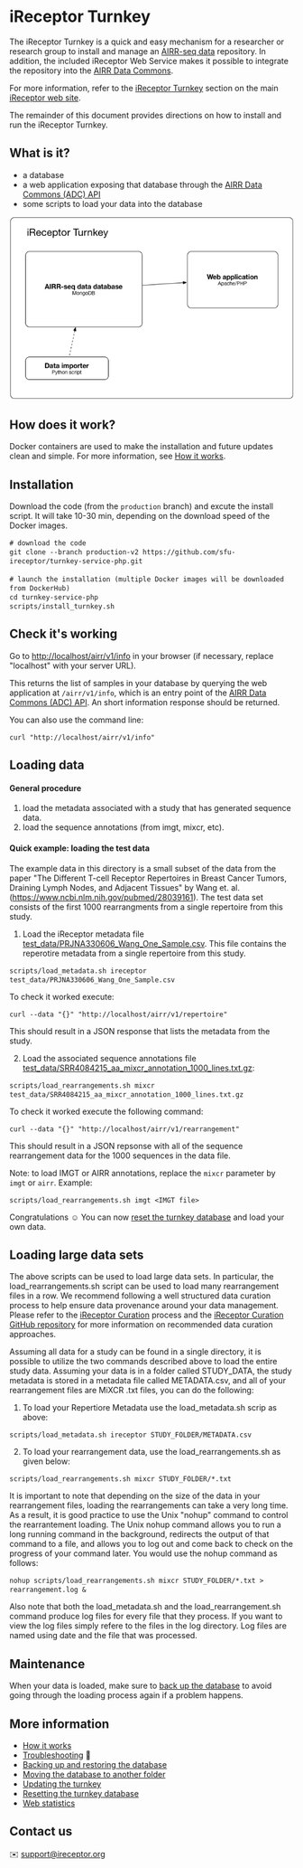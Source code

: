 # iReceptor Turnkey

The iReceptor Turnkey is a quick and easy mechanism for a researcher or research group to install and manage an [AIRR-seq data](https://www.nature.com/articles/ni.3873) repository. In addition, the included iReceptor Web Service makes it possible to integrate the repository into the [AIRR Data Commons](https://docs.airr-community.org/en/latest/api/adc.html#datacommons). 

For more information, refer to the [iReceptor Turnkey](http://www.ireceptor.org/repositories#turnkey) section on the main [iReceptor web site](http://www.ireceptor.org/).

The remainder of this document provides directions on how to install and run the iReceptor Turnkey.

## What is it?
- a database
- a web application exposing that database through the [AIRR Data Commons (ADC) API](https://docs.airr-community.org/en/latest/api/adc_api.html)
- some scripts to load your data into the database

![iReceptor Service Turnkey Architecture](doc/architecture.png)

## How does it work?
Docker containers are used to make the installation and future updates clean and simple. For more information, see [How it works](doc/how_it_works.md).

## Installation
Download the code (from the `production` branch) and excute the install script. It will take 10-30 min, depending on the download speed of the Docker images.
```
# download the code
git clone --branch production-v2 https://github.com/sfu-ireceptor/turnkey-service-php.git

# launch the installation (multiple Docker images will be downloaded from DockerHub)
cd turnkey-service-php
scripts/install_turnkey.sh
```

## Check it's working

Go to <http://localhost/airr/v1/info> in your browser (if necessary, replace "localhost" with your server URL).

This returns the list of samples in your database by querying the web application at `/airr/v1/info`, which is an entry point of the [AIRR Data Commons (ADC) API](https://docs.airr-community.org/en/latest/api/adc_api.html). An short information response should be returned.

You can also use the command line:
```
curl "http://localhost/airr/v1/info"
```

## Loading data

#### General procedure
1. load the metadata associated with a study that has generated sequence data.
2. load the sequence annotations (from imgt, mixcr, etc).

#### Quick example: loading the test data
The example data in this directory is a small subset of the data from the paper "The Different T-cell Receptor Repertoires in Breast Cancer Tumors, Draining Lymph Nodes, and Adjacent Tissues" by Wang et. al. (https://www.ncbi.nlm.nih.gov/pubmed/28039161). The test data set consists of the first 1000 rearrangments from a single repertoire from this study. 

1. Load the iReceptor metadata file [test_data/PRJNA330606_Wang_One_Sample.csv](test_data/PRJNA330606_Wang_One_Sample.csv).
This file contains the reperotire metadata from a single repertoire from this study. 
```
scripts/load_metadata.sh ireceptor test_data/PRJNA330606_Wang_One_Sample.csv
```

To check it worked execute:
```
curl --data "{}" "http://localhost/airr/v1/repertoire"
```
This should result in a JSON response that lists the metadata from the study.

2. Load the associated sequence annotations file [test_data/SRR4084215_aa_mixcr_annotation_1000_lines.txt.gz](test_data/SRR4084215_aa_mixcr_annotation_1000_lines.txt.gz):
```
scripts/load_rearrangements.sh mixcr test_data/SRR4084215_aa_mixcr_annotation_1000_lines.txt.gz
```

To check it worked execute the following command:
```
curl --data "{}" "http://localhost/airr/v1/rearrangement"
```
This should result in a JSON repsonse with all of the sequence rearrangement data for the 1000 sequences in the data file.

Note: to load IMGT or AIRR annotations, replace the `mixcr` parameter by `imgt` or `airr`. Example:
```
scripts/load_rearrangements.sh imgt <IMGT file>
```

Congratulations :relaxed: You can now [reset the turnkey database](doc/resetting.md) and load your own data.

## Loading large data sets

The above scripts can be used to load large data sets. In particular, the load_rearrangements.sh script can be used to load many rearrangement files in a row. We recommend following a well structured data curation process to help ensure data provenance around your data management. Please refer to the [iReceptor Curation](http://www.ireceptor.org/curation) process and the [iReceptor Curation GitHub repository](https://github.com/sfu-ireceptor/dataloading-curation/tree/master) for more information on recommended data curation approaches.

Assuming all data for a study can be found in a single directory, it is possible to utilize the two commands described above to load the entire study data. Assuming your data is in a folder called STUDY_DATA, the study metadata is stored in a metadata file called METADATA.csv, and all of your rearrangement files are MiXCR .txt files, you can do the following:

1. To load your Repertiore Metadata use the load_metadata.sh scrip as above:

```
scripts/load_metadata.sh ireceptor STUDY_FOLDER/METADATA.csv
```

2. To load your rearrangement data, use the load_rearrangements.sh as given below:

```
scripts/load_rearrangements.sh mixcr STUDY_FOLDER/*.txt
```
It is important to note that depending on the size of the data in your rearrangement files, loading the rearrangements can take a very long time. As a result, it is good practice to use the Unix "nohup" command to control the rearrantement loading. The Unix nohup command allows you to run a long running command in the background, redirects the output of that command to a file, and allows you to log out and come back to check on the progress of your command later. You would use the nohup command as follows:
```
nohup scripts/load_rearrangements.sh mixcr STUDY_FOLDER/*.txt > rearrangement.log &
```
Also note that both the load_metadata.sh and the load_rearrangement.sh command produce log files for every file that they process. If you want to view the log files simply refere to the files in the log directory. Log files are named using date and the file that was processed.

## Maintenance
When your data is loaded, make sure to [back up the database](doc/database_backup.md) to avoid going through the loading process again if a problem happens.  

## More information
- [How it works](doc/how_it_works.md)
- [Troubleshooting](doc/troubleshooting.md) :hammer:
- [Backing up and restoring the database](doc/database_backup.md)
- [Moving the database to another folder](doc/moving_the_database_folder.md)
- [Updating the turnkey](doc/updating.md)
- [Resetting the turnkey database](doc/resetting.md)
- [Web statistics](doc/web_stats.md)

## Contact us
:envelope: <support@ireceptor.org>
